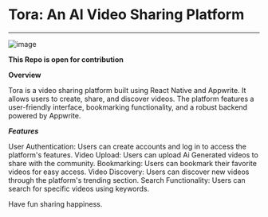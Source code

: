 <h1> Tora: An AI Video Sharing Platform</h1>
<hr/>

![image](https://github.com/user-attachments/assets/4cbbf591-393e-424e-abf9-88af42ac5915)

**This Repo is open for contribution**

**Overview**

Tora is a video sharing platform built using React Native and Appwrite. It allows users to create, share, and discover videos. The platform features a user-friendly interface, bookmarking functionality, and a robust backend powered by Appwrite.

**_Features_**

User Authentication: Users can create accounts and log in to access the platform's features.
Video Upload: Users can upload Ai Generated videos to share with the community.
Bookmarking: Users can bookmark their favorite videos for easy access.
Video Discovery: Users can discover new videos through the platform's trending section.
Search Functionality: Users can search for specific videos using keywords.

Have  fun sharing happiness.

